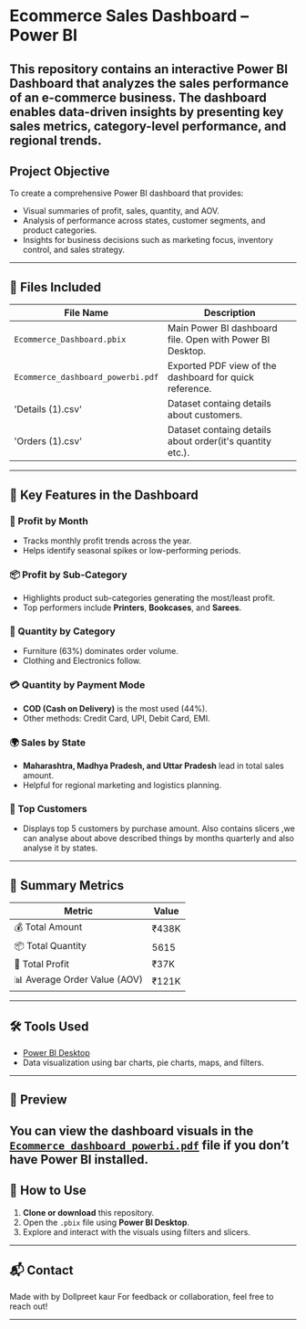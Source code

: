 #  Ecommerce Sales Dashboard – Power BI
This repository contains an interactive **Power BI Dashboard** that analyzes the sales performance of an e-commerce business. The dashboard enables data-driven insights by presenting key sales metrics, category-level performance, and regional trends.
---
##  Project Objective
To create a comprehensive Power BI dashboard that provides:
- Visual summaries of profit, sales, quantity, and AOV.
- Analysis of performance across states, customer segments, and product categories.
- Insights for business decisions such as marketing focus, inventory control, and sales strategy.
---
## 📁 Files Included

| File Name | Description |
|-----------|-------------|
| `Ecommerce_Dashboard.pbix` | Main Power BI dashboard file. Open with Power BI Desktop. |
| `Ecommerce_dashboard_powerbi.pdf` | Exported PDF view of the dashboard for quick reference. |
|'Details (1).csv'|Dataset containg details about customers.|
|'Orders (1).csv'|Dataset containg details about order(it's quantity etc.).|
---

## 📌 Key Features in the Dashboard
### 📅 Profit by Month
- Tracks monthly profit trends across the year.
- Helps identify seasonal spikes or low-performing periods.
### 📦 Profit by Sub-Category
- Highlights product sub-categories generating the most/least profit.
- Top performers include **Printers**, **Bookcases**, and **Sarees**.
### 🛒 Quantity by Category
- Furniture (63%) dominates order volume.
- Clothing and Electronics follow.
### 💳 Quantity by Payment Mode
- **COD (Cash on Delivery)** is the most used (44%).
- Other methods: Credit Card, UPI, Debit Card, EMI.
### 🌍 Sales by State
- **Maharashtra, Madhya Pradesh, and Uttar Pradesh** lead in total sales amount.
- Helpful for regional marketing and logistics planning.
### 👥 Top Customers
- Displays top 5 customers by purchase amount.
Also contains slicers ,we can analyse about above described things by months quarterly and also analyse it by states.
---

## 🧾 Summary Metrics

| Metric              | Value    |
|---------------------|----------|
| 💰 Total Amount      | ₹438K    |
| 📦 Total Quantity    | 5615     |
| 🧮 Total Profit       | ₹37K     |
| 📊 Average Order Value (AOV) | ₹121K |

---

## 🛠 Tools Used
- [Power BI Desktop](https://powerbi.microsoft.com/)
- Data visualization using bar charts, pie charts, maps, and filters.

---

## 👀 Preview

You can view the dashboard visuals in the [`Ecommerce_dashboard_powerbi.pdf`](./Ecommerce_dashboard_powerbi.pdf) file if you don’t have Power BI installed.
---

## 📌 How to Use

1. **Clone or download** this repository.
2. Open the `.pbix` file using **Power BI Desktop**.
3. Explore and interact with the visuals using filters and slicers.

---

## 📬 Contact

Made with  by Dollpreet kaur 
For feedback or collaboration, feel free to reach out!

---

